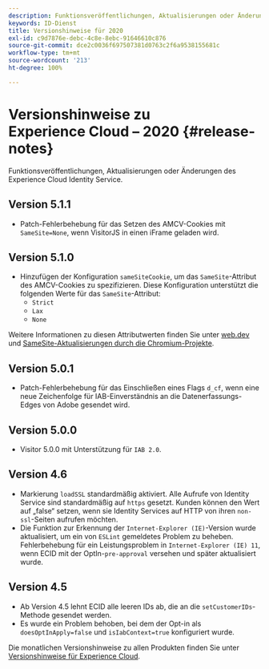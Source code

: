 ```yaml
---
description: Funktionsveröffentlichungen, Aktualisierungen oder Änderungen des Experience Cloud Identity Services.
keywords: ID-Dienst
title: Versionshinweise für 2020
exl-id: c9d7876e-debc-4c8e-8ebc-91646610c876
source-git-commit: dce2c0036f697507381d0763c2f6a9538155681c
workflow-type: tm+mt
source-wordcount: '213'
ht-degree: 100%

---
```


# Versionshinweise zu Experience Cloud – 2020 {#release-notes}

Funktionsveröffentlichungen, Aktualisierungen oder Änderungen des Experience Cloud Identity Service.

## Version 5.1.1

* Patch-Fehlerbehebung für das Setzen des AMCV-Cookies mit `SameSite=None`, wenn VisitorJS in einen iFrame geladen wird.

## Version 5.1.0

* Hinzufügen der Konfiguration `sameSiteCookie`, um das `SameSite`-Attribut des AMCV-Cookies zu spezifizieren. Diese Konfiguration unterstützt die folgenden Werte für das `SameSite`-Attribut:
   * `Strict`
   * `Lax`
   * `None`

Weitere Informationen zu diesen Attributwerten finden Sie unter [web.dev](https://web.dev/samesite-cookies-explained/) und [SameSite-Aktualisierungen durch die Chromium-Projekte](https://www.chromium.org/updates/same-site/).

## Version 5.0.1

* Patch-Fehlerbehebung für das Einschließen eines Flags `d_cf`, wenn eine neue Zeichenfolge für IAB-Einverständnis an die Datenerfassungs-Edges von Adobe gesendet wird.

## Version 5.0.0

* Visitor 5.0.0 mit Unterstützung für `IAB 2.0`.

## Version 4.6

* Markierung `loadSSL` standardmäßig aktiviert. Alle Aufrufe von Identity Service sind standardmäßig auf `https` gesetzt.  Kunden können den Wert auf „false“ setzen, wenn sie Identity Services auf HTTP von ihren `non-ssl`-Seiten aufrufen möchten.
* Die Funktion zur Erkennung der `Internet-Explorer (IE)`-Version wurde aktualisiert, um ein von `ESLint` gemeldetes Problem zu beheben.
Fehlerbehebung für ein Leistungsproblem in `Internet-Explorer (IE) 11`, wenn ECID mit der OptIn-`pre-approval` versehen und später aktualisiert wurde.

## Version 4.5

* Ab Version 4.5 lehnt ECID alle leeren IDs ab, die an die `setCustomerIDs`-Methode gesendet werden.
* Es wurde ein Problem behoben, bei dem der Opt-in als `doesOptInApply=false` und `isIabContext=true` konfiguriert wurde.

Die monatlichen Versionshinweise zu allen Produkten finden Sie unter [Versionshinweise für Experience Cloud](https://experienceleague.adobe.com/docs/release-notes/experience-cloud/current.html?lang=de).
